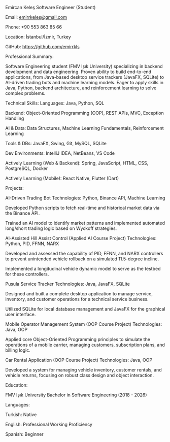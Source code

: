 Emircan Keleş
Software Engineer (Student)

Email: emirrkeles@gmail.com

Phone: +90 553 863 85 66

Location: İstanbul/İzmir, Turkey

GitHub: https://github.com/emirrkls

Professional Summary:

Software Engineering student (FMV Işık University) specializing in backend development and data engineering. Proven ability to build end-to-end applications, from Java-based desktop service trackers (JavaFX, SQLite) to AI-driven trading bots and machine learning models. Eager to apply skills in Java, Python, backend architecture, and reinforcement learning to solve complex problems.

Technical Skills:
Languages: Java, Python, SQL

Backend: Object-Oriented Programming (OOP), REST APIs, MVC, Exception Handling

AI & Data: Data Structures, Machine Learning Fundamentals, Reinforcement Learning

Tools & DBs: JavaFX, Swing, Git, MySQL, SQLite

Dev Environments: IntelliJ IDEA, NetBeans, VS Code

Actively Learning (Web & Backend): Spring, JavaScript, HTML, CSS, PostgreSQL, Docker

Actively Learning (Mobile): React Native, Flutter (Dart)

Projects:

AI-Driven Trading Bot
Technologies: Python, Binance API, Machine Learning

Developed Python scripts to fetch real-time and historical market data via the Binance API.

Trained an AI model to identify market patterns and implemented automated long/short trading logic based on Wyckoff strategies.

AI-Assisted Hill Assist Control
(Applied AI Course Project) Technologies: Python, PID, FFNN, NARX

Developed and assessed the capability of PID, FFNN, and NARX controllers to prevent unintended vehicle rollback on a simulated 11.5-degree incline.

Implemented a longitudinal vehicle dynamic model to serve as the testbed for these controllers.

Pusula Service Tracker
Technologies: Java, JavaFX, SQLite

Designed and built a complete desktop application to manage service, inventory, and customer operations for a technical service business.

Utilized SQLite for local database management and JavaFX for the graphical user interface.

Mobile Operator Management System
(OOP Course Project) Technologies: Java, OOP

Applied core Object-Oriented Programming principles to simulate the operations of a mobile carrier, managing customers, subscription plans, and billing logic.

Car Rental Application
(OOP Course Project) Technologies: Java, OOP

Developed a system for managing vehicle inventory, customer rentals, and vehicle returns, focusing on robust class design and object interaction.

Education:

FMV Işık University
Bachelor in Software Engineering (2018 - 2026)

Languages:

Turkish: Native

English: Professional Working Proficiency

Spanish: Beginner
